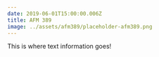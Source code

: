 ```yaml
---
date: 2019-06-01T15:00:00.006Z
title: AFM 389
image: ../assets/afm389/placeholder-afm389.png
---
```


This is where text information goes!
